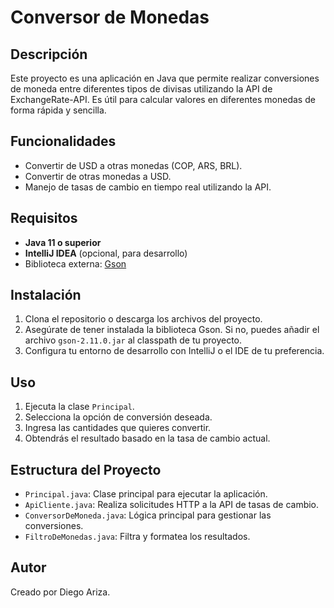 # Conversor de Monedas

## Descripción
Este proyecto es una aplicación en Java que permite realizar conversiones de moneda entre diferentes tipos de divisas utilizando la API de ExchangeRate-API. Es útil para calcular valores en diferentes monedas de forma rápida y sencilla.

## Funcionalidades
- Convertir de USD a otras monedas (COP, ARS, BRL).
- Convertir de otras monedas a USD.
- Manejo de tasas de cambio en tiempo real utilizando la API.

## Requisitos
- **Java 11 o superior**
- **IntelliJ IDEA** (opcional, para desarrollo)
- Biblioteca externa: [Gson](https://github.com/google/gson)

## Instalación
1. Clona el repositorio o descarga los archivos del proyecto.
2. Asegúrate de tener instalada la biblioteca Gson. Si no, puedes añadir el archivo `gson-2.11.0.jar` al classpath de tu proyecto.
3. Configura tu entorno de desarrollo con IntelliJ o el IDE de tu preferencia.

## Uso
1. Ejecuta la clase `Principal`.
2. Selecciona la opción de conversión deseada.
3. Ingresa las cantidades que quieres convertir.
4. Obtendrás el resultado basado en la tasa de cambio actual.

## Estructura del Proyecto
- `Principal.java`: Clase principal para ejecutar la aplicación.
- `ApiCliente.java`: Realiza solicitudes HTTP a la API de tasas de cambio.
- `ConversorDeMoneda.java`: Lógica principal para gestionar las conversiones.
- `FiltroDeMonedas.java`: Filtra y formatea los resultados.

## Autor
Creado por Diego Ariza.




